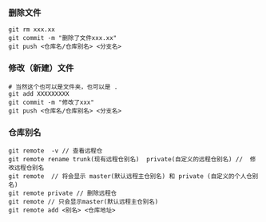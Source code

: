 ### 删除文件
```Shell
git rm xxx.xx
git commit -m "删除了文件xxx.xx"
git push <仓库名/仓库别名> <分支名>
```

### 修改（新建）文件
```Shell
# 当然这个也可以是文件夹，也可以是 .
git add XXXXXXXXX
git commit -m "修改了xxx"
git push <仓库名/仓库别名> <分支名>
```

### 仓库别名
```Shell
git remote  -v // 查看远程仓
git remote rename trunk(现有远程仓别名)  private(自定义的远程仓别名) //  修改远程仓别名
git remote  // 将会显示 master(默认远程主仓别名) 和 private (自定义的个人仓别名)
git remote private // 删除远程仓
git remote // 只会显示master(默认远程主仓别名)
git remote add <别名> <仓库地址> 
```
